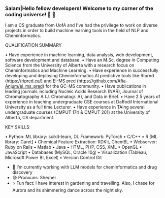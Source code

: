 ### Salam|Hello fellow developers! Welcome to my corner of the coding universe! 🚀 👋

I am a CS graduate from UofA and I've had the privilege to work on diverse projects in order to build machine learning tools in the field of NLP and Cheminformatics.

QUALIFICATION SUMMARY

• Have experience in machine learning, data analysis, web development, software development and database.
• Have an M.Sc. degree in Computing Science from the University of Alberta with a research focus on Cheminformatics and Machine Learning. 
• Have experience in successfully developing and deploying Cheminformatics AI predictive tools like RIpred (https://ripred.ca/) and EI-MS pred (https://github.com/Afia-Anjum/ei_ms_pred) for the GC-MS community. 
• Have publications in leading journals including Nucleic Acids Research (NAR), Journal of Chromatography A (J. Chromatogr. A), and Data in Brief. 
• Have 2.5 years of experience in teaching undergraduate CSE courses at Daffodil International University as a full time Lecturer.
• Have experience in TAing several undergraduate courses (CMPUT 174 & CMPUT 201) at the University of Alberta, CS department.

KEY SKILLS:

• Python: ML library: scikit-learn, DL Framework: PyTorch
• C/C++ 
• R [ML library: Caret]
• Chemical Feature Extraction: RDKit, ChemBL
• Webserver: Ruby on Rails 
• Matlab
• Java
• HTML, PHP, CSS, XML
• OpenGL
• JavaScript
• Databases (MySQL, Oracle 10g)
• Visualization (Tableau, Microsoft Power BI, Excel)
• Version Control Git

- 🔭 I’m currently working with LLM models for cheminformatics and drug discovery 
- 😄 Pronouns: She/her
- ⚡ Fun fact: I have interest in gardening and travelling. Also, I chase for Aurora and its shimmering dance across the night sky.
